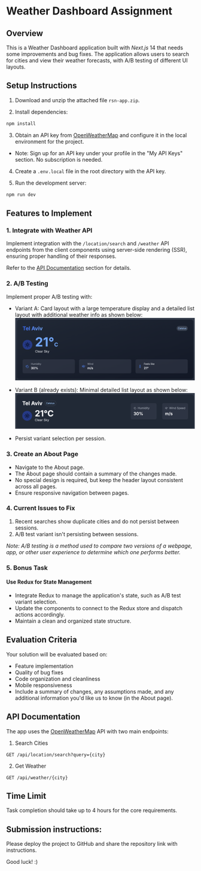 # Weather Dashboard Assignment

## Overview

This is a Weather Dashboard application built with *Next.js* 14 that needs some improvements and bug fixes. The application allows users to search for cities and view their weather forecasts, with A/B testing of different UI layouts.

## Setup Instructions

1. Download and unzip the attached file `rsn-app.zip`.

2. Install dependencies:

```bash
npm install
```

3. Obtain an API key from [OpenWeatherMap](https://openweathermap.org/) and configure it in the local environment for the project.
- Note: Sign up for an API key under your profile in the "My API Keys" section. No subscription is needed.

4. Create a `.env.local` file in the root directory with the API key.

5. Run the development server:

```bash
npm run dev
```

## Features to Implement

### 1. Integrate with Weather API
Implement integration with the `/location/search` and `/weather` API endpoints from the client components using server-side rendering (SSR), ensuring proper handling of their responses.

Refer to the [API Documentation](#api-documentation) section for details.

### 2. A/B Testing

Implement proper A/B testing with:

- Variant A: Card layout with a large temperature display and a detailed list layout with additional weather info as shown below:
    ![Variant A](variantA.png)
- Variant B (already exists): Minimal detailed list layout as shown below:
    ![Variant B](variantB.png)

- Persist variant selection per session.

### 3. Create an About Page

- Navigate to the About page.
- The About page should contain a summary of the changes made.
- No special design is required, but keep the header layout consistent across all pages.
- Ensure responsive navigation between pages.

### 4. Current Issues to Fix
1. Recent searches show duplicate cities and do not persist between sessions.
2. A/B test variant isn't persisting between sessions.

*Note: A/B testing is a method used to compare two versions of a webpage, app, or other user experience to determine which one performs better.*

### 5. Bonus Task
#### Use Redux for State Management
- Integrate Redux to manage the application's state, such as A/B test variant selection.
- Update the components to connect to the Redux store and dispatch actions accordingly.
- Maintain a clean and organized state structure.

## Evaluation Criteria

Your solution will be evaluated based on:

- Feature implementation
- Quality of bug fixes
- Code organization and cleanliness
- Mobile responsiveness
- Include a summary of changes, any assumptions made, and any additional information you'd like us to know (in the About page).

## API Documentation

The app uses the [OpenWeatherMap](https://openweathermap.org/) API with two main endpoints:

1. Search Cities

```
GET /api/location/search?query={city}
```

2. Get Weather

```
GET /api/weather/{city}
```

## Time Limit

Task completion should take up to 4 hours for the core requirements.

## Submission instructions:
Please deploy the project to GitHub and share the repository link with instructions.

Good luck! :)
